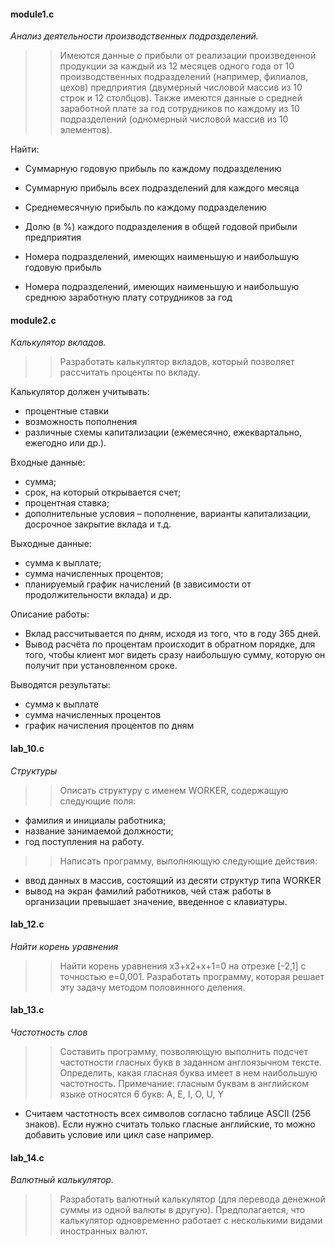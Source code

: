 #### module1.c 

*Анализ деятельности производственных подразделений.*

> > Имеются данные о прибыли от реализации произведенной продукции за каждый из 12 месяцев одного года от 10 производственных подразделений (например, филиалов, цехов) предприятия (двумерный числовой массив из 10 строк и 12 столбцов). 
Также имеются данные о средней заработной плате за год сотрудников по каждому из 10 подразделений (одномерный числовой массив из 10 элементов). 

Найти: 

- Суммарную годовую прибыль по каждому подразделению

- Суммарную прибыль всех подразделений для каждого месяца

- Среднемесячную прибыль по каждому подразделению

- Долю (в %) каждого подразделения в общей годовой прибыли предприятия

- Номера подразделений, имеющих наименьшую и наибольшую годовую прибыль

- Номера подразделений, имеющих наименьшую и наибольшую среднюю заработную плату сотрудников за год

#### module2.c

*Калькулятор вкладов.*

> > Разработать калькулятор вкладов, который позволяет рассчитать проценты по вкладу. 

Калькулятор должен учитывать: 
- процентные ставки
- возможность пополнения
- различные схемы капитализации (ежемесячно, ежеквартально, ежегодно или др.). 

Входные данные: 

- сумма; 
- срок, на который открывается счет; 
- процентная ставка; 
- дополнительные условия – пополнение, варианты капитализации, досрочное закрытие вклада и т.д. 

Выходные данные: 

- сумма к выплате; 
- сумма начисленных процентов; 
- планируемый график начислений (в зависимости от продолжительности вклада) и др.

Описание работы:

- Вклад рассчитывается по дням, исходя из того, что в году 365 дней.
- Вывод расчёта по процентам происходит в обратном порядке, для того, чтобы клиент мог видеть сразу наибольшую сумму, которую он получит при установленном сроке.

Выводятся результаты:

- сумма к выплате
- сумма начисленных процентов
- график начисления процентов по дням

#### lab_10.c

*Структуры*
> > Описать структуру с именем WORKER, содержащую следующие поля: 
- фамилия и инициалы работника; 
- название занимаемой должности; 
- год поступления на работу. 
> > Написать программу, выполняющую следующие действия: 
- ввод данных в массив, состоящий из десяти структур типа WORKER 
- вывод на экран фамилий работников, чей стаж работы в организации превышает значение, введенное с клавиатуры.



#### lab_12.c
*Найти корень уравнения*

> > Найти корень уравнения x3+x2+x+1=0 на отрезке [-2,1] с точностью e=0,001. Разработать программу, которая решает эту задачу методом половинного деления.


#### lab_13.c

*Частотность слов*
> > Составить программу, позволяющую выполнить подсчет частотности гласных букв в заданном англоязычном тексте. Определить, какая гласная буква имеет в нем наибольшую частотность. Примечание: гласным буквам в английском языке относятся 6 букв: A, E, I, O, U, Y
- Считаем частотность всех символов согласно таблице ASCII (256 знаков). Если нужно считать только гласные английские, то можно добавить условие или цикл case например.

#### lab_14.c

*Валютный калькулятор.*
 
 > > Разработать валютный калькулятор (для перевода денежной суммы из одной валюты в другую). Предполагается, что калькулятор одновременно работает с несколькими видами иностранных валют.

